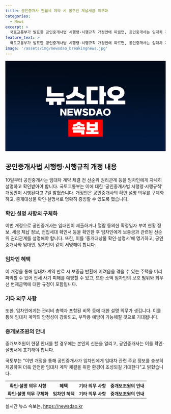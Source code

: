 ```yaml
---
title: 공인중개사 전월세 계약 시 집주인 체납세금 의무화
categories:
  - News
excerpt: >
  국토교통부가 발표한 공인중개사법 시행령·시행규칙 개정안에 따르면, 공인중개사는 임대차 계약 전 중개대상물의 선순위 권리관계를 임차인에게 자세히 설명하고 확인받아야 한다. 이로써 임차인은 임대차 보증금을 돌려받기 어려운 주택을 사전에 파악할 수 있으며, 임대차 계약의 안정성이 강화되고 부작용 예방이 가능해질 것으로 기대된다. 또한, 중개보조원의 신분 고지 여부를 명확히 표기하는 등 추가적인 의무도 부여되었다. 이번 개정안을 통해 더 안전한 임대차 계약을 기대한다.
feature_text: >
  국토교통부가 발표한 공인중개사법 시행령·시행규칙 개정안에 따르면, 공인중개사는 임대차 계약 전 중개대상물의 선순위 권리관계를 임차인에게 자세히 설명하고 확인받아야 한다. 이로써 임차인은 임대차 보증금을 돌려받기 어려운 주택을 사전에 파악할 수 있으며, 임대차 계약의 안정성이 강화되고 부작용 예방이 가능해질 것으로 기대된다. 또한, 중개보조원의 신분 고지 여부를 명확히 표기하는 등 추가적인 의무도 부여되었다. 이번 개정안을 통해 더 안전한 임대차 계약을 기대한다.
image: '/assets/img/newsdao_breakingnews.jpg'
---
```


<p><img src="/assets/img/newsdao_breakingnews.jpg" alt="ontimetimes 속보" /></p>

<h2 data-ke-size="size26">공인중개사법 시행령·시행규칙 개정 내용</h2>

<p data-ke-size="size16">10일부터 공인중개사는 임대차 계약 체결 전 선순위 권리관계 등을 임차인에게 자세히 설명하고 확인받아야 합니다. 국토교통부는 이에 대한 ‘공인중개사법 시행령·시행규칙’ 개정안이 시행된다고 7일 밝혔습니다. 개정안은 공인중개사의 확인·설명 의무를 구체화하고, 중개대상물 확인·설명서로 명확히 증빙할 수 있도록 했습니다.</p>

<h3>확인·설명 사항의 구체화</h3>

<p data-ke-size="size16">이번 개정으로 공인중개사는 임대인이 제출하거나 열람 동의한 확정일자 부여 현황 정보, 세금 체납 정보, 전입세대 확인서 등을 확인한 후 임차인에게 보증금과 관련된 선순위 권리관계를 설명해야 합니다. 또한, 이를 ‘중개대상물 확인·설명서’에 명기하고, 공인중개사와 임대인, 임차인이 같이 서명해야 합니다.</p>

<h3>임차인 혜택</h3>

<p data-ke-size="size16">이 개정을 통해 임대차 계약 만료 시 보증금 반환에 어려움을 겪을 수 있는 주택을 미리 파악할 수 있어 전세 사기 피해를 예방할 수 있고, 또한 소액 임차인의 보호 범위와 최우선 변제금액에 대한 규정이 포함됩니다.</p>

<h3>기타 의무 사항</h3>

<p data-ke-size="size16">또한, 임차인에게는 관리비 총액과 포함된 비목 등에 대한 설명 의무가 생깁니다. 이를 통해 임대차 계약의 안정성이 강화되고, 부작용 예방이 가능해질 것으로 기대됩니다.</p>

<h3>중개보조원의 안내</h3>

<p data-ke-size="size16">중개보조원이 현장 안내를 할 경우에는 본인의 신분을 알리고, 공인중개사는 이를 확인·설명서에 표기해야 합니다.</p>

<p>국토부는 "이번 개정을 통해 공인중개사가 임차인에게 임대차 관련 주요 정보를 충분히 제공하여 더욱 안전한 임대차 계약 체결을 위한 환경이 조성되길 기대한다"고 밝혔습니다. </p>

<table>
    <tr>
        <th><b>확인·설명 의무 사항</b></th>
        <th><b>혜택</b></th>
        <th><b>기타 의무 사항</b></th>
        <th><b>중개보조원의 안내</b></th>
    </tr>
    <tr>
        <td style="text-align: center; height: 17px;"><b>확인·설명 의무 구체화</b></td>
        <td style="text-align: center; height: 17px;"><b>임차인 혜택</b></td>
        <td style="text-align: center; height: 17px;"><b>기타 의무 사항</b></td>
        <td style="text-align: center; height: 17px;"><b>중개보조원의 안내</b></td>
    </tr>
</table>
실시간 뉴스 속보는, <a href="https://newsdao.kr" rel="dofollow">https://newsdao.kr</a>


